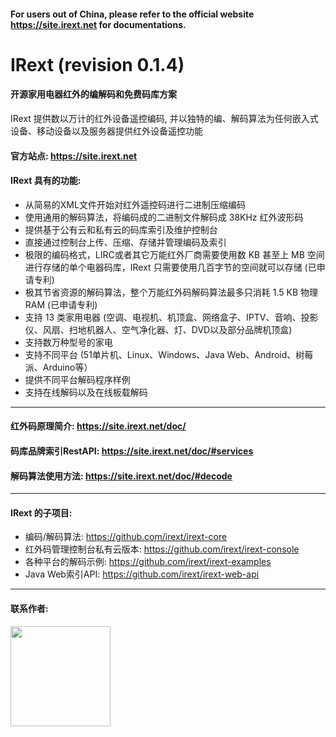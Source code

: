 #### For users out of China, please refer to the official website https://site.irext.net for documentations.

# IRext (revision 0.1.4)
#### 开源家用电器红外的编解码和免费码库方案

  IRext 提供数以万计的红外设备遥控编码, 并以独特的编、解码算法为任何嵌入式设备、移动设备以及服务器提供红外设备遥控功能


#### 官方站点: https://site.irext.net


#### IRext 具有的功能:
  - 从简易的XML文件开始对红外遥控码进行二进制压缩编码
  - 使用通用的解码算法，将编码成的二进制文件解码成 38KHz 红外波形码
  - 提供基于公有云和私有云的码库索引及维护控制台
  - 直接通过控制台上传、压缩、存储并管理编码及索引
  - 极限的编码格式，LIRC或者其它万能红外厂商需要使用数 KB 甚至上 MB 空间进行存储的单个电器码库，IRext 只需要使用几百字节的空间就可以存储 (已申请专利)
  - 极其节省资源的解码算法，整个万能红外码解码算法最多只消耗 1.5 KB 物理 RAM (已申请专利)
  - 支持 13 类家用电器 (空调、电视机、机顶盒、网络盒子、IPTV、音响、投影仪、风扇、扫地机器人、空气净化器、灯、DVD以及部分品牌机顶盒)
  - 支持数万种型号的家电
  - 支持不同平台 (51单片机、Linux、Windows、Java Web、Android、树莓派、Arduino等）
  - 提供不同平台解码程序样例
  - 支持在线解码以及在线板载解码

------

#### 红外码原理简介: https://site.irext.net/doc/

#### 码库品牌索引RestAPI: https://site.irext.net/doc/#services

#### 解码算法使用方法: https://site.irext.net/doc/#decode

------

#### IRext 的子项目:
  - 编码/解码算法: https://github.com/irext/irext-core
  - 红外码管理控制台私有云版本: https://github.com/irext/irext-console
  - 各种平台的解码示例: https://github.com/irext/irext-examples
  - Java Web索引API: https://github.com/irext/irext-web-api

------

#### 联系作者: 

<img src="http://site.irext.net/images/bobi_qr.png" align="left" height="160" width="160">
